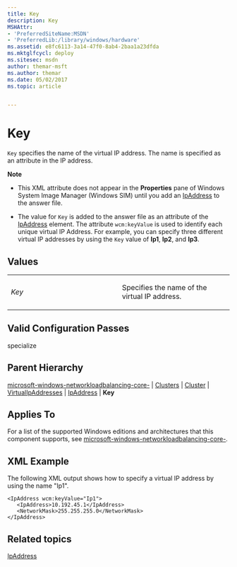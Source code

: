 ```yaml
---
title: Key
description: Key
MSHAttr:
- 'PreferredSiteName:MSDN'
- 'PreferredLib:/library/windows/hardware'
ms.assetid: e8fc6113-3a14-47f0-8ab4-2baa1a23dfda
ms.mktglfcycl: deploy
ms.sitesec: msdn
author: themar-msft
ms.author: themar
ms.date: 05/02/2017
ms.topic: article


---
```


# Key


`Key` specifies the name of the virtual IP address. The name is specified as an attribute in the IP address.

**Note**  
-   This XML attribute does not appear in the **Properties** pane of Windows System Image Manager (Windows SIM) until you add an [IpAddress](microsoft-windows-networkloadbalancing-core-clusters-cluster-virtualipaddresses-ipaddress.md) to the answer file.

-   The value for `Key` is added to the answer file as an attribute of the [IpAddress](microsoft-windows-networkloadbalancing-core-clusters-cluster-virtualipaddresses-ipaddress.md) element. The attribute `wcm:keyValue` is used to identify each unique virtual IP Address. For example, you can specify three different virtual IP addresses by using the `Key` value of **Ip1**, **Ip2**, and **Ip3**.

 

## Values


<table>
<colgroup>
<col width="50%" />
<col width="50%" />
</colgroup>
<tbody>
<tr class="odd">
<td><p><em>Key</em></p></td>
<td><p>Specifies the name of the virtual IP address.</p></td>
</tr>
</tbody>
</table>

 

## Valid Configuration Passes


specialize

## Parent Hierarchy


[microsoft-windows-networkloadbalancing-core-](microsoft-windows-networkloadbalancing-core.md) | [Clusters](microsoft-windows-networkloadbalancing-core-clusters.md) | [Cluster](microsoft-windows-networkloadbalancing-core-clusters-cluster.md) | [VirtualIpAddresses](microsoft-windows-networkloadbalancing-core-clusters-cluster-virtualipaddresses.md) | [IpAddress](microsoft-windows-networkloadbalancing-core-clusters-cluster-virtualipaddresses-ipaddress.md) | **Key**

## Applies To


For a list of the supported Windows editions and architectures that this component supports, see [microsoft-windows-networkloadbalancing-core-](microsoft-windows-networkloadbalancing-core.md).

## XML Example


The following XML output shows how to specify a virtual IP address by using the name "Ip1".

```
<IpAddress wcm:keyValue="Ip1">
   <IpAddress>10.192.45.1</IpAddress>
   <NetworkMask>255.255.255.0</NetworkMask>
</IpAddress>
```

## Related topics


[IpAddress](microsoft-windows-networkloadbalancing-core-clusters-cluster-virtualipaddresses-ipaddress.md)

 

 







